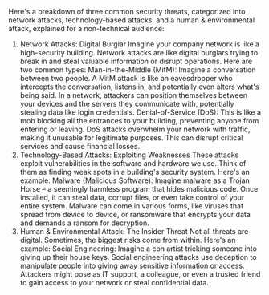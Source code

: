 Here's a breakdown of three common security threats,
categorized into network attacks, technology-based attacks, and a human & environmental attack, explained for a non-technical audience:
1. Network Attacks: Digital Burglar
Imagine your company network is like a high-security building. Network attacks are like digital burglars trying to break in and steal valuable information or disrupt operations. Here are two common types:
Man-in-the-Middle (MitM): Imagine a conversation between two people. A MitM attack is like an eavesdropper who intercepts the conversation, listens in, and potentially even alters what's being said. In a network, attackers can position themselves between your devices and the servers they communicate with, potentially stealing data like login credentials.
Denial-of-Service (DoS): This is like a mob blocking all the entrances to your building, preventing anyone from entering or leaving. DoS attacks overwhelm your network with traffic, making it unusable for legitimate purposes. This can disrupt critical services and cause financial losses.
2. Technology-Based Attacks: Exploiting Weaknesses
These attacks exploit vulnerabilities in the software and hardware we use. Think of them as finding weak spots in a building's security system. Here's an example:
Malware (Malicious Software): Imagine malware as a Trojan Horse – a seemingly harmless program that hides malicious code. Once installed, it can steal data, corrupt files, or even take control of your entire system. Malware can come in various forms, like viruses that spread from device to device, or ransomware that encrypts your data and demands a ransom for decryption.
3. Human & Environmental Attack: The Insider Threat
Not all threats are digital. Sometimes, the biggest risks come from within. Here's an example:
Social Engineering: Imagine a con artist tricking someone into giving up their house keys. Social engineering attacks use deception to manipulate people into giving away sensitive information or access. Attackers might pose as IT support, a colleague, or even a trusted friend to gain access to your network or steal confidential data.
